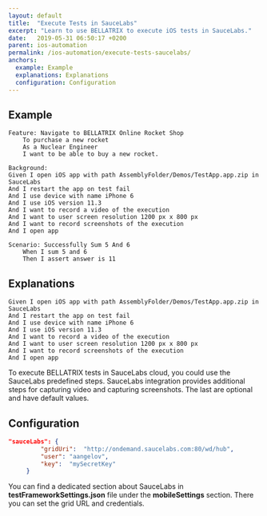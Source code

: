 ```yaml
---
layout: default
title:  "Execute Tests in SauceLabs"
excerpt: "Learn to use BELLATRIX to execute iOS tests in SauceLabs."
date:   2019-05-31 06:50:17 +0200
parent: ios-automation
permalink: /ios-automation/execute-tests-saucelabs/
anchors:
  example: Example
  explanations: Explanations
  configuration: Configuration
---
```

Example
-------
```
Feature: Navigate to BELLATRIX Online Rocket Shop
	To purchase a new rocket
	As a Nuclear Engineer 
	I want to be able to buy a new rocket.

Background:
Given I open iOS app with path AssemblyFolder/Demos/TestApp.app.zip in SauceLabs
And I restart the app on test fail
And I use device with name iPhone 6
And I use iOS version 11.3
And I want to record a video of the execution
And I want to user screen resolution 1200 px x 800 px
And I want to record screenshots of the execution
And I open app

Scenario: Successfully Sum 5 And 6
	When I sum 5 and 6
	Then I assert answer is 11
```
Explanations
------------
```
Given I open iOS app with path AssemblyFolder/Demos/TestApp.app.zip in SauceLabs
And I restart the app on test fail
And I use device with name iPhone 6
And I use iOS version 11.3
And I want to record a video of the execution
And I want to user screen resolution 1200 px x 800 px
And I want to record screenshots of the execution
And I open app
```
To execute BELLATRIX tests in SauceLabs cloud, you could use the SauceLabs predefined steps. SauceLabs integration provides additional steps for capturing video and capturing screenshots. The last are optional and have default values.

Configuration
-------------
```json
"sauceLabs": {
         "gridUri":  "http://ondemand.saucelabs.com:80/wd/hub",
         "user": "aangelov",
         "key":  "mySecretKey"
     }
```
You can find a dedicated section about SauceLabs in **testFrameworkSettings.json** file under the **mobileSettings** section. There you can set the grid URL and credentials.